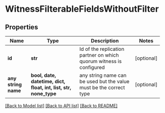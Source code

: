 # WitnessFilterableFieldsWithoutFilter


## Properties
Name | Type | Description | Notes
------------ | ------------- | ------------- | -------------
**id** | **str** | Id of the replication partner on which quorum witness is configured | [optional] 
**any string name** | **bool, date, datetime, dict, float, int, list, str, none_type** | any string name can be used but the value must be the correct type | [optional]

[[Back to Model list]](../README.md#documentation-for-models) [[Back to API list]](../README.md#documentation-for-api-endpoints) [[Back to README]](../README.md)



